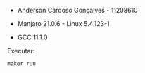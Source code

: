 - Anderson Cardoso Gonçalves - 11208610

- Manjaro 21.0.6 - Linux 5.4.123-1

- GCC 11.1.0

Executar:
```
maker run
```
